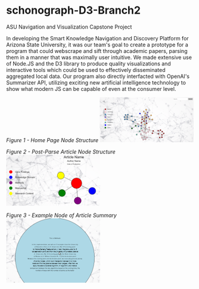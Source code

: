 # schonograph-D3-Branch2

ASU Navigation and Visualization Capstone Project

In developing the Smart Knowledge Navigation and Discovery Platform for Arizona State University, it was our team's goal to create a prototype for a
program that could webscrape and sift through academic papers, parsing them in a manner that was maximally user intuitive. We made extensive use of Node.JS and the D3
library to produce quality visualizations and interactive tools which could be used to effectively disseminated aggregated local data. Our program also directly
interfacted with OpenAI's Summarizer API, utilizing exciting new artificial intelligence technology to show what modern JS can be capable of even at the consumer level.

*Figure 1 - Home Page Node Structure*
<img src="home.png" width=50% height=50%>

*Figure 2 - Post-Parse Article Node Structure*
<img src="article.png" width=50% height=50%>

*Figure 3 - Example Node of Article Summary*
<img src="node.png" width=50% height=50%>

